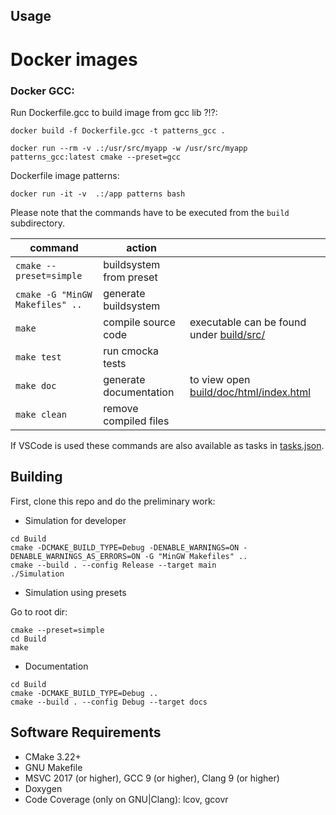 ## Usage
# Docker images

### Docker GCC:

Run Dockerfile.gcc to build image from gcc lib ?!?:

    docker build -f Dockerfile.gcc -t patterns_gcc . 

    docker run --rm -v .:/usr/src/myapp -w /usr/src/myapp patterns_gcc:latest cmake --preset=gcc 

Dockerfile image patterns: 

    docker run -it -v  .:/app patterns bash



Please note that the commands have to be executed from the `build` subdirectory.

| command                         | action                  | &nbsp;                                                              |
| ------------------------------- | ----------------------- | ------------------------------------------------------------------- |
| `cmake --preset=simple`         | buildsystem from preset | &nbsp;                                                              |
| `cmake -G "MinGW Makefiles" ..` | generate buildsystem    | &nbsp;                                                              |
| `make`                          | compile source code     | executable can be found under [build/src/](build/src/)              |
| `make test`                     | run cmocka tests        | &nbsp;                                                              |
| `make doc`                      | generate documentation  | to view open [build/doc/html/index.html](build/doc/html/index.html) |
| `make clean`                    | remove compiled files   | &nbsp;                                                              |

If VSCode is used these commands are also available as tasks in [tasks.json](.vscode/tasks.json).

## Building

First, clone this repo and do the preliminary work:

- Simulation for developer

```shell
cd Build
cmake -DCMAKE_BUILD_TYPE=Debug -DENABLE_WARNINGS=ON -DENABLE_WARNINGS_AS_ERRORS=ON -G "MinGW Makefiles" ..
cmake --build . --config Release --target main
./Simulation
```

- Simulation using presets

Go to root dir:

```shell
cmake --preset=simple
cd Build
make
```

- Documentation

```shell
cd Build
cmake -DCMAKE_BUILD_TYPE=Debug ..
cmake --build . --config Debug --target docs
```

## Software Requirements

- CMake 3.22+
- GNU Makefile
- MSVC 2017 (or higher), GCC 9 (or higher), Clang 9 (or higher)
- Doxygen
- Code Coverage (only on GNU|Clang): lcov, gcovr
